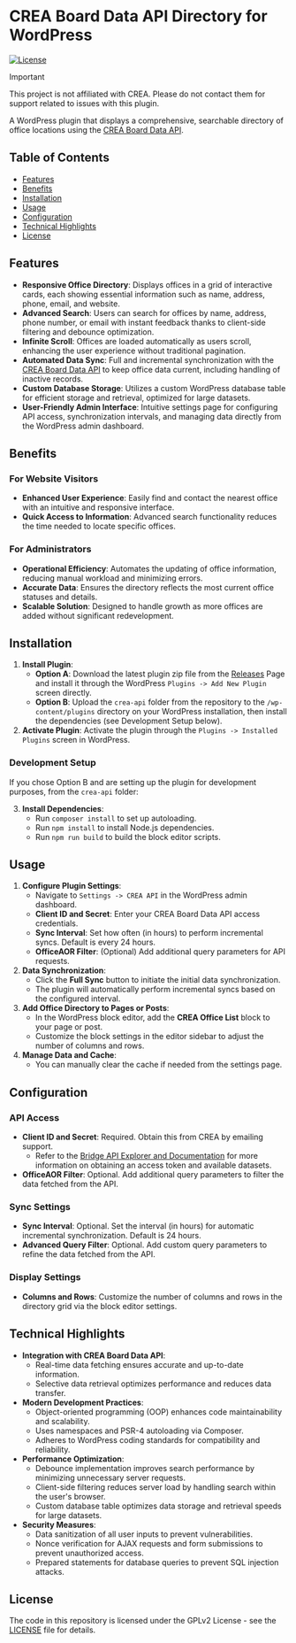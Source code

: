 # CREA Board Data API Directory for WordPress

[![License](https://img.shields.io/badge/license-GPLv2-green.svg)](LICENSE)

> [!IMPORTANT]
> This project is not affiliated with CREA. Please do not contact them for support related to issues with this plugin.

A WordPress plugin that displays a comprehensive, searchable directory of office locations using the [CREA Board Data API](https://boardapi-docs.realtor.ca/#tag/Office/paths/~1Office/get).

## Table of Contents

- [Features](#features)
- [Benefits](#benefits)
- [Installation](#installation)
- [Usage](#usage)
- [Configuration](#configuration)
- [Technical Highlights](#technical-highlights)
- [License](#license)

## Features

- **Responsive Office Directory**: Displays offices in a grid of interactive cards, each showing essential information such as name, address, phone, email, and website.
- **Advanced Search**: Users can search for offices by name, address, phone number, or email with instant feedback thanks to client-side filtering and debounce optimization.
- **Infinite Scroll**: Offices are loaded automatically as users scroll, enhancing the user experience without traditional pagination.
- **Automated Data Sync**: Full and incremental synchronization with the [CREA Board Data API](https://boardapi-docs.realtor.ca/#tag/Office/paths/~1Office/get) to keep office data current, including handling of inactive records.
- **Custom Database Storage**: Utilizes a custom WordPress database table for efficient storage and retrieval, optimized for large datasets.
- **User-Friendly Admin Interface**: Intuitive settings page for configuring API access, synchronization intervals, and managing data directly from the WordPress admin dashboard.

## Benefits

### For Website Visitors

- **Enhanced User Experience**: Easily find and contact the nearest office with an intuitive and responsive interface.
- **Quick Access to Information**: Advanced search functionality reduces the time needed to locate specific offices.

### For Administrators

- **Operational Efficiency**: Automates the updating of office information, reducing manual workload and minimizing errors.
- **Accurate Data**: Ensures the directory reflects the most current office statuses and details.
- **Scalable Solution**: Designed to handle growth as more offices are added without significant redevelopment.

## Installation

1. **Install Plugin**:
   - **Option A**: Download the latest plugin zip file from the [Releases](https://github.com/RAHB-REALTORS-Association/CREA-Directory-WP/releases) Page and install it through the WordPress `Plugins -> Add New Plugin` screen directly.
   - **Option B**: Upload the `crea-api` folder from the repository to the `/wp-content/plugins` directory on your WordPress installation, then install the dependencies (see Development Setup below).
2. **Activate Plugin**: Activate the plugin through the `Plugins -> Installed Plugins` screen in WordPress.

### Development Setup

If you chose Option B and are setting up the plugin for development purposes, from the `crea-api` folder:

3. **Install Dependencies**:
   - Run `composer install` to set up autoloading.
   - Run `npm install` to install Node.js dependencies.
   - Run `npm run build` to build the block editor scripts.

## Usage

1. **Configure Plugin Settings**:
   - Navigate to `Settings -> CREA API` in the WordPress admin dashboard.
   - **Client ID and Secret**: Enter your CREA Board Data API access credentials.
   - **Sync Interval**: Set how often (in hours) to perform incremental syncs. Default is every 24 hours.
   - **OfficeAOR Filter**: (Optional) Add additional query parameters for API requests.
2. **Data Synchronization**:
   - Click the **Full Sync** button to initiate the initial data synchronization.
   - The plugin will automatically perform incremental syncs based on the configured interval.
3. **Add Office Directory to Pages or Posts**:
   - In the WordPress block editor, add the **CREA Office List** block to your page or post.
   - Customize the block settings in the editor sidebar to adjust the number of columns and rows.
4. **Manage Data and Cache**:
   - You can manually clear the cache if needed from the settings page.

## Configuration

### API Access

- **Client ID and Secret**: Required. Obtain this from CREA by emailing support.
  - Refer to the [Bridge API Explorer and Documentation](https://boardapi-docs.realtor.ca/#tag/Office/paths/~1Office/get) for more information on obtaining an access token and available datasets.
- **OfficeAOR Filter**: Optional. Add additional query parameters to filter the data fetched from the API.

### Sync Settings

- **Sync Interval**: Optional. Set the interval (in hours) for automatic incremental synchronization. Default is 24 hours.
- **Advanced Query Filter**: Optional. Add custom query parameters to refine the data fetched from the API.

### Display Settings

- **Columns and Rows**: Customize the number of columns and rows in the directory grid via the block editor settings.

## Technical Highlights

- **Integration with CREA Board Data API**:
  - Real-time data fetching ensures accurate and up-to-date information.
  - Selective data retrieval optimizes performance and reduces data transfer.
- **Modern Development Practices**:
  - Object-oriented programming (OOP) enhances code maintainability and scalability.
  - Uses namespaces and PSR-4 autoloading via Composer.
  - Adheres to WordPress coding standards for compatibility and reliability.
- **Performance Optimization**:
  - Debounce implementation improves search performance by minimizing unnecessary server requests.
  - Client-side filtering reduces server load by handling search within the user's browser.
  - Custom database table optimizes data storage and retrieval speeds for large datasets.
- **Security Measures**:
  - Data sanitization of all user inputs to prevent vulnerabilities.
  - Nonce verification for AJAX requests and form submissions to prevent unauthorized access.
  - Prepared statements for database queries to prevent SQL injection attacks.

## License

The code in this repository is licensed under the GPLv2 License - see the [LICENSE](LICENSE) file for details.